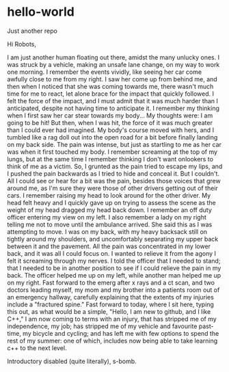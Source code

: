 # hello-world
Just another repo

Hi Robots,

I am just another human floating out there, amidst the many unlucky ones. I was struck by a vehicle, making an unsafe lane change, on my way to work one morning. I remember the events vividly, like seeing her car come awfully close to me from my right. I saw her come up from behind me, and then when I noticed that she was coming towards me, there wasn't much time for me to react, let alone brace for the impact that quickly followed. I felt the force of the impact, and I must admit that it was much harder than I anticipated, despite not having time to anticipate it. I remember my thinking when I first saw her car stear towards my body... My thoughts were: I am going to be hit! But then, when I was hit, the force of it was much greater than I could ever had imagined. My body's course moved with hers, and I tumbled like a rag doll out into the open road for a bit before finally landing on my back side. The pain was intense, but just as startling to me as her car was when it first touched my body. I remember screaming at the top of my lungs, but at the same time I remember thinking I don't want onlookers to think of me as a victim. So, I grunted as the pain tried to escape my lips, and I pushed the pain backwards as I tried to hide and conceal it. But I couldn't. All I could see or hear for a bit was the pain, besides those voices that grew around me, as I'm sure they were those of other drivers getting out of their cars. I remember raising my head to look around for the other driver. My head felt heavy and I quickly gave up on trying to assess the scene as the weight of my head dragged my head back down. I remember an off duty officer entering my view on my left. I also remember a lady on my right telling me not to move until the ambulance arrived. She said this as I was attempting to move. I was on my back, with my heavy backsack still on tightly around my shoulders, and uncomfortably separating my upper back between it and the pavement. All the pain was concentrated in my lower back, and it was all I could focus on. I wanted to relieve it from the agony I felt it screaming through my nerves. I told the officer that I needed to stand; that I needed to be in another position to see if I could relieve the pain in my back. The officer helped me up on my left, while another man helped me up on my right. Fast forward to the emerg after x rays and a ct scan, and two doctors leading myself, my mom and my brother into a patients room out of an emergency hallway, carefully explaining that the extents of my injuries include a "fractured spine." Fast forward to today, where I sit here, typing this out, as what would be a simple, "Hello, I am new to github, and I like C++," I am now coming to terms with an injury, that has stripped me of my independence, my job; has stripped me of my vehicle and favourite past-time, my bicycle and cycling; and has left me with few options to spend the rest of my summer: one of which, includes now being able to take learning c++ to the next level. 

Introductory disabled (quite literally),
s-bomb.
